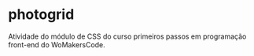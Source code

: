 # photogrid
Atividade do módulo de CSS do curso primeiros passos em programação front-end do WoMakersCode. 
